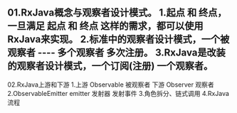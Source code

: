 01.RxJava概念与观察者设计模式。
    1.起点 和 终点，一旦满足 起点 和 终点 这样的需求，都可以使用RxJava来实现。
    2.标准中的观察者设计模式，一个被观察者 ---- 多个观察者 多次注册。
    3.RxJava是改装的观察者设计模式，一个订阅(注册) 一个观察者。
------------------------------------------------------------
02.RxJava上游和下游
    1.上游 Observable 被观察者  下游 Observer 观察者
    2.ObservableEmitter<Object> emitter 发射器 发射事件
    3.角色拆分、链式调用
    4.RxJava流程
    
    

